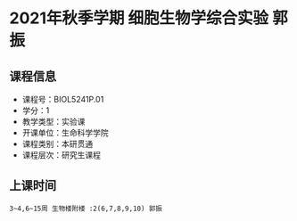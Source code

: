 # 2021年秋季学期 细胞生物学综合实验 郭振






## 课程信息

- 课程号：BIOL5241P.01
- 学分：1
- 教学类型：实验课
- 开课单位：生命科学学院
- 课程类别：本研贯通
- 课程层次：研究生课程

## 上课时间

```
3~4,6~15周 生物楼附楼 :2(6,7,8,9,10) 郭振
```

